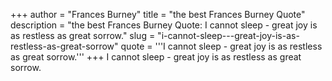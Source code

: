 +++
author = "Frances Burney"
title = "the best Frances Burney Quote"
description = "the best Frances Burney Quote: I cannot sleep - great joy is as restless as great sorrow."
slug = "i-cannot-sleep---great-joy-is-as-restless-as-great-sorrow"
quote = '''I cannot sleep - great joy is as restless as great sorrow.'''
+++
I cannot sleep - great joy is as restless as great sorrow.
